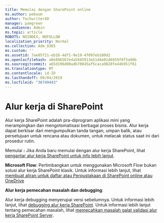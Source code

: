 ```yaml
---
title: Memulai dengan SharePoint online
ms.author: pebaum
author: Techwriter40
manager: pamgreen
ms.audience: Admin
ms.topic: article
ROBOTS: NOINDEX, NOFOLLOW
localization_priority: Normal
ms.collection: Adm_O365
ms.custom: ''
ms.assetid: 7ae05f21-eb16-4d71-9e19-4f097eb100d2
ms.openlocfilehash: a0e896567eda5845913e51d4e01d6959f8f5a98b
ms.sourcegitcommit: a65d196d00adb70045af5caca9828fe44b951f61
ms.translationtype: MT
ms.contentlocale: id-ID
ms.lasthandoff: 09/04/2019
ms.locfileid: "36749443"
---
```

# <a name="workflows-in-sharepoint"></a>Alur kerja di SharePoint

Alur kerja SharePoint adalah pra-diprogram aplikasi mini yang merampingkan dan mengotomatisasi berbagai proses bisnis. Alur kerja dapat berkisar dari mengumpulkan tanda tangan, umpan balik, atau persetujuan untuk rencana atau dokumen, untuk melacak status saat ini dari prosedur rutin.

Memulai **:** Jika Anda baru memulai dengan alur kerja SharePoint, lihat [pengantar alur kerja SharePoint untuk info lebih lanjut](https://support.office.com/article/introduction-to-sharepoint-workflow-07982276-54e8-4e17-8699-5056eff4d9e3).

**Microsoft Flow**: Pertimbangkan untuk menggunakan Microsoft Flow bukan solusi alur kerja SharePoint klasik. Untuk informasi lebih lanjut, lihat [membuat aliran untuk daftar atau Perpustakaan di SharePoint online atau OneDrive](https://support.office.com/article/create-a-flow-for-a-list-or-library-in-sharepoint-online-or-onedrive-for-business-a9c3e03b-0654-46af-a254-20252e580d01)

**Alur kerja pemecahan masalah dan debugging**:

Alur kerja debugging menyerupai versi sebelumnya. Untuk informasi lebih lanjut, lihat [debugging alur kerja SharePoint](https://docs.microsoft.com/sharepoint/dev/general-development/debugging-sharepoint-server-workflows). Untuk informasi lebih lanjut tentang pemecahan masalah, lihat [memecahkan masalah galat validasi alur kerja SharePoint Server](https://docs.microsoft.com/sharepoint/dev/general-development/troubleshooting-sharepoint-server-workflow-validation-errors-in-visio).

